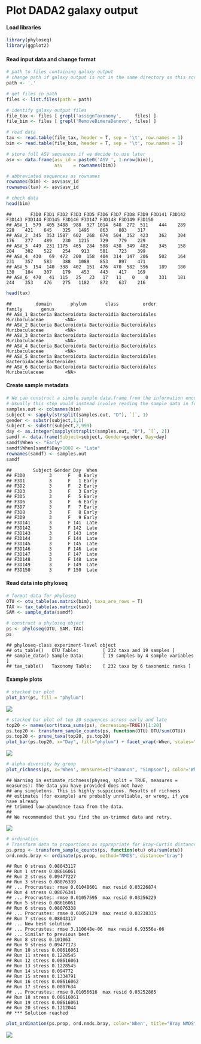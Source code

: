 Plot DADA2 galaxy output
================

#### Load libraries

``` r
library(phyloseq)
library(ggplot2)
```

#### Read input data and change format

``` r
# path to files containing galaxy output
# change path if galaxy output is not in the same directory as this script
path <- '.'

# get files in path
files <- list.files(path = path)

# identify galaxy output files
file_tax <- files [ grepl('assignTaxonomy',     files) ]
file_bim <- files [ grepl('RemoveBimeraDenovo', files) ]

# read data
tax <- read.table(file_tax, header = T, sep = '\t', row.names = 1)
bim <- read.table(file_bim, header = T, sep = '\t', row.names = 1)

# store full ASV sequences if we decide to use later
asv <- data.frame(asv_id = paste0('ASV_', 1:nrow(bim)),
                  asv    = rownames(bim))

# abbreviated sequences as rownames
rownames(bim) <- asv$asv_id
rownames(tax) <- asv$asv_id

# check data
head(bim)
```

    ##       F3D0 F3D1 F3D2 F3D3 F3D5 F3D6 F3D7 F3D8 F3D9 F3D141 F3D142 F3D143 F3D144 F3D145 F3D146 F3D147 F3D148 F3D149 F3D150
    ## ASV_1  579  405 3488  988  327 1014  648  272  511    444    289    228    421    645    325   1495    863    883    317
    ## ASV_2  345  353 1587  602  268  674  504  352  423    362    304    176    277    489    230   1215    729    779    229
    ## ASV_3  449  231 1175  465  284  588  438  349  482    345    158    204    302    522    254    913    581    723    399
    ## ASV_4  430   69  472  200  158  404  314  147  206    502    164    231    357    583    388   1089    853    897    471
    ## ASV_5  154  140  338  402  151  476  470  582  596    189    180    130    104    307    179    453    443    417    169
    ## ASV_6  470   41  115   25   23   17   11    0    0    331    181    244    353    476    275   1182    872    637    216

``` r
head(tax)
```

    ##         domain       phylum       class         order         family       genus
    ## ASV_1 Bacteria Bacteroidota Bacteroidia Bacteroidales Muribaculaceae        <NA>
    ## ASV_2 Bacteria Bacteroidota Bacteroidia Bacteroidales Muribaculaceae        <NA>
    ## ASV_3 Bacteria Bacteroidota Bacteroidia Bacteroidales Muribaculaceae        <NA>
    ## ASV_4 Bacteria Bacteroidota Bacteroidia Bacteroidales Muribaculaceae        <NA>
    ## ASV_5 Bacteria Bacteroidota Bacteroidia Bacteroidales Bacteroidaceae Bacteroides
    ## ASV_6 Bacteria Bacteroidota Bacteroidia Bacteroidales Muribaculaceae        <NA>

#### Create sample metadata

``` r
# We can construct a simple sample data.frame from the information encoded in the file names.
# Usually this step would instead involve reading the sample data in from a file. 
samples.out <- colnames(bim)
subject <- sapply(strsplit(samples.out, "D"), `[`, 1)
gender <- substr(subject,1,1)
subject <- substr(subject,2,999)
day <- as.integer(sapply(strsplit(samples.out, "D"), `[`, 2))
samdf <- data.frame(Subject=subject, Gender=gender, Day=day)
samdf$When <- "Early"
samdf$When[samdf$Day>100] <- "Late"
rownames(samdf) <- samples.out
samdf
```

    ##        Subject Gender Day  When
    ## F3D0         3      F   0 Early
    ## F3D1         3      F   1 Early
    ## F3D2         3      F   2 Early
    ## F3D3         3      F   3 Early
    ## F3D5         3      F   5 Early
    ## F3D6         3      F   6 Early
    ## F3D7         3      F   7 Early
    ## F3D8         3      F   8 Early
    ## F3D9         3      F   9 Early
    ## F3D141       3      F 141  Late
    ## F3D142       3      F 142  Late
    ## F3D143       3      F 143  Late
    ## F3D144       3      F 144  Late
    ## F3D145       3      F 145  Late
    ## F3D146       3      F 146  Late
    ## F3D147       3      F 147  Late
    ## F3D148       3      F 148  Late
    ## F3D149       3      F 149  Late
    ## F3D150       3      F 150  Late

#### Read data into phyloseq

``` r
# format data for phyloseq
OTU <- otu_table(as.matrix(bim), taxa_are_rows = T)
TAX <- tax_table(as.matrix(tax))
SAM <- sample_data(samdf)

# construct a phyloseq object
ps <- phyloseq(OTU, SAM, TAX)
ps
```

    ## phyloseq-class experiment-level object
    ## otu_table()   OTU Table:         [ 232 taxa and 19 samples ]
    ## sample_data() Sample Data:       [ 19 samples by 4 sample variables ]
    ## tax_table()   Taxonomy Table:    [ 232 taxa by 6 taxonomic ranks ]

#### Example plots

``` r
# stacked bar plot
plot_bar(ps, fill = "phylum")
```

![](plot_galaxy_output_files/figure-gfm/unnamed-chunk-5-1.png)<!-- -->

``` r
# stacked bar plot of top 20 sequences across early and late
top20 <- names(sort(taxa_sums(ps), decreasing=TRUE))[1:20]
ps.top20 <- transform_sample_counts(ps, function(OTU) OTU/sum(OTU))
ps.top20 <- prune_taxa(top20, ps.top20)
plot_bar(ps.top20, x="Day", fill="phylum") + facet_wrap(~When, scales="free_x")
```

![](plot_galaxy_output_files/figure-gfm/unnamed-chunk-5-2.png)<!-- -->

``` r
# alpha diversity by group
plot_richness(ps, x='When', measures=c("Shannon", "Simpson"), color='When') + theme_bw()
```

    ## Warning in estimate_richness(physeq, split = TRUE, measures = measures): The data you have provided does not have
    ## any singletons. This is highly suspicious. Results of richness
    ## estimates (for example) are probably unreliable, or wrong, if you have already
    ## trimmed low-abundance taxa from the data.
    ## 
    ## We recommended that you find the un-trimmed data and retry.

![](plot_galaxy_output_files/figure-gfm/unnamed-chunk-5-3.png)<!-- -->

``` r
# ordination
# Transform data to proportions as appropriate for Bray-Curtis distances
ps.prop <- transform_sample_counts(ps, function(otu) otu/sum(otu))
ord.nmds.bray <- ordinate(ps.prop, method="NMDS", distance="bray")
```

    ## Run 0 stress 0.08043117 
    ## Run 1 stress 0.08616061 
    ## Run 2 stress 0.09477227 
    ## Run 3 stress 0.08076339 
    ## ... Procrustes: rmse 0.01048601  max resid 0.03226874 
    ## Run 4 stress 0.08076341 
    ## ... Procrustes: rmse 0.01057595  max resid 0.03256229 
    ## Run 5 stress 0.08616061 
    ## Run 6 stress 0.08076338 
    ## ... Procrustes: rmse 0.01052129  max resid 0.03238335 
    ## Run 7 stress 0.08043117 
    ## ... New best solution
    ## ... Procrustes: rmse 3.110648e-06  max resid 6.93556e-06 
    ## ... Similar to previous best
    ## Run 8 stress 0.101063 
    ## Run 9 stress 0.09477173 
    ## Run 10 stress 0.08616061 
    ## Run 11 stress 0.1228545 
    ## Run 12 stress 0.08616061 
    ## Run 13 stress 0.1228545 
    ## Run 14 stress 0.094772 
    ## Run 15 stress 0.1334791 
    ## Run 16 stress 0.08616062 
    ## Run 17 stress 0.0807634 
    ## ... Procrustes: rmse 0.01056616  max resid 0.03252865 
    ## Run 18 stress 0.08616061 
    ## Run 19 stress 0.08616061 
    ## Run 20 stress 0.1212044 
    ## *** Solution reached

``` r
plot_ordination(ps.prop, ord.nmds.bray, color='When', title="Bray NMDS", axes=1:2) + theme_classic()
```

![](plot_galaxy_output_files/figure-gfm/unnamed-chunk-5-4.png)<!-- -->
